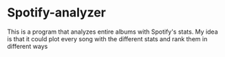 # Spotify-analyzer
 This is a program that analyzes entire albums with Spotify's stats. My idea is that it could plot every song with the different stats and rank them in different ways
